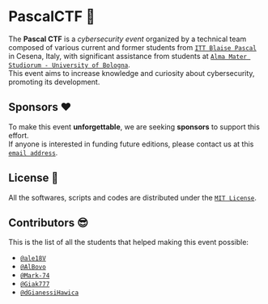 # PascalCTF 🚩
The **Pascal CTF** is a *cybersecurity event* organized by a technical team composed of various current and former students from [`ITT Blaise Pascal`](https://ispascalcomandini.it/) in Cesena, Italy, with significant assistance from students at [`Alma Mater Studiorum - University of Bologna`](https://www.unibo.it/).<br>
This event aims to increase knowledge and curiosity about cybersecurity, promoting its development.

## Sponsors ❤️
To make this event **unforgettable**, we are seeking **sponsors** to support this effort. <br> If anyone is interested in funding future editions, please contact us at this [`email address`](mailto:pascalone@skillissue.it).

## License 📖
All the softwares, scripts and codes are distributed under the [`MIT License`](https://choosealicense.com/licenses/mit/).

## Contributors 😎
This is the list of all the students that helped making this event possible:
* [`@ale18V`](https://github.com/ale18V)
* [`@AlBovo`](https://github.com/AlBovo)
* [`@Mark-74`](https://github.com/Mark-74)
* [`@Giak777`](https://github.com/Giak777)
* [`@dGianessiHawica`](https://github.com/dGianessiHawica)